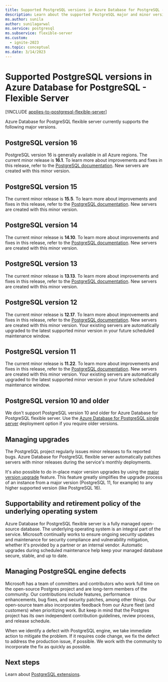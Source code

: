 ```yaml
---
title: Supported PostgreSQL versions in Azure Database for PostgreSQL - Flexible Server
description: Learn about the supported PostgreSQL major and minor versions in Azure Database for PostgreSQL - Flexible Server.
ms.author: sunila
author: sunilagarwal
ms.service: postgresql
ms.subservice: flexible-server
ms.custom:
  - ignite-2023
ms.topic: conceptual
ms.date: 3/14/2023
---
```


# Supported PostgreSQL versions in Azure Database for PostgreSQL - Flexible Server

[!INCLUDE [applies-to-postgresql-flexible-server](../includes/applies-to-postgresql-flexible-server.md)]

Azure Database for PostgreSQL flexible server currently supports the following major versions.

## PostgreSQL version 16

PostgreSQL version 16 is generally available in all Azure regions. The current minor release is **16.1**. To learn more about improvements and fixes in this release, refer to the [PostgreSQL documentation](https://www.postgresql.org/docs/16/release-16.html). New servers are created with this minor version.

## PostgreSQL version 15

The current minor release is **15.5**. To learn more about improvements and fixes in this release, refer to the [PostgreSQL documentation](https://www.postgresql.org/docs/release/15.4/). New servers are created with this minor version.

## PostgreSQL version 14

The current minor release is **14.10**. To learn more about improvements and fixes in this release, refer to the [PostgreSQL documentation](https://www.postgresql.org/docs/release/14.9/). New servers are created with this minor version.

## PostgreSQL version 13

The current minor release is **13.13**. To learn more about improvements and fixes in this release, refer to the [PostgreSQL documentation](https://www.postgresql.org/docs/release/13.12/). New servers are created with this minor version.

## PostgreSQL version 12

The current minor release is **12.17**. To learn more about improvements and fixes in this release, refer to the [PostgreSQL documentation](https://www.postgresql.org/docs/release/12.16/). New servers are created with this minor version. Your existing servers are automatically upgraded to the latest supported minor version in your future scheduled maintenance window.

## PostgreSQL version 11

The current minor release is **11.22**. To learn more about improvements and fixes in this release, refer to the [PostgreSQL documentation](https://www.postgresql.org/docs/release/11.21/). New servers are created with this minor version. Your existing servers are automatically upgraded to the latest supported minor version in your future scheduled maintenance window.

## PostgreSQL version 10 and older

We don't support PostgreSQL version 10 and older for Azure Database for PostgreSQL flexible server. Use the [Azure Database for PostgreSQL single server](../concepts-supported-versions.md) deployment option if you require older versions.

## Managing upgrades

The PostgreSQL project regularly issues minor releases to fix reported bugs. Azure Database for PostgreSQL flexible server automatically patches servers with minor releases during the service's monthly deployments.

It's also possible to do in-place major version upgrades by using the [major version upgrade](./concepts-major-version-upgrade.md) feature. This feature greatly simplifies the upgrade process of an instance from a major version (PostgreSQL 11, for example) to any higher supported version (like PostgreSQL 16).

## Supportability and retirement policy of the underlying operating system

Azure Database for PostgreSQL flexible server is a fully managed open-source database. The underlying operating system is an integral part of the service. Microsoft continually works to ensure ongoing security updates and maintenance for security compliance and vulnerability mitigation, whether it's provided by a partner or an internal vendor. Automatic upgrades during scheduled maintenance help keep your managed database secure, stable, and up to date.

## Managing PostgreSQL engine defects

Microsoft has a team of committers and contributors who work full time on the open-source Postgres project and are long-term members of the community. Our contributions include features, performance enhancements, bug fixes, and security patches, among other things. Our open-source team also incorporates feedback from our Azure fleet (and customers) when prioritizing work. But keep in mind that the Postgres project has its own independent contribution guidelines, review process, and release schedule.

When we identify a defect with PostgreSQL engine, we take immediate action to mitigate the problem. If it requires code change, we fix the defect to address the production issue, if possible. We work with the community to incorporate the fix as quickly as possible.

## Next steps

Learn about [PostgreSQL extensions](concepts-extensions.md).
